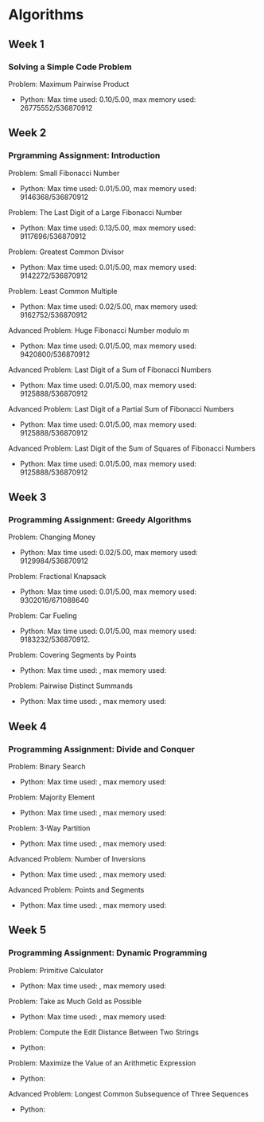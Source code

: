 # Algorithms


## Week 1
### Solving a Simple Code Problem
Problem: Maximum Pairwise Product
* Python: Max time used: 0.10/5.00, max memory used: 26775552/536870912

## Week 2
###  Prgramming Assignment: Introduction
Problem: Small Fibonacci Number </br>

* Python: Max time used: 0.01/5.00, max memory used: 9146368/536870912

Problem: The Last Digit of a Large Fibonacci Number </br>

* Python: Max time used: 0.13/5.00, max memory used: 9117696/536870912

Problem: Greatest Common Divisor </br>

* Python: Max time used: 0.01/5.00, max memory used: 9142272/536870912

Problem: Least Common Multiple </br>

* Python: Max time used: 0.02/5.00, max memory used: 9162752/536870912

Advanced Problem: Huge Fibonacci Number modulo m </br>

* Python: Max time used: 0.01/5.00, max memory used: 9420800/536870912 

Advanced Problem: Last Digit of a Sum of Fibonacci Numbers </br>

* Python: Max time used: 0.01/5.00, max memory used: 9125888/536870912

Advanced Problem: Last Digit of a Partial Sum of Fibonacci Numbers </br>

* Python: Max time used: 0.01/5.00, max memory used: 9125888/536870912

Advanced Problem: Last Digit of the Sum of Squares of Fibonacci Numbers </br>

* Python: Max time used: 0.01/5.00, max memory used: 9125888/536870912

## Week 3
###  Programming Assignment: Greedy Algorithms
Problem: Changing Money </br>

* Python: Max time used: 0.02/5.00, max memory used: 9129984/536870912

Problem: Fractional Knapsack </br>

* Python: Max time used: 0.01/5.00, max memory used: 9302016/671088640

Problem: Car Fueling </br>

* Python: Max time used: 0.01/5.00, max memory used: 9183232/536870912.

Problem: Covering Segments by Points </br>

* Python: Max time used: , max memory used: 

Problem: Pairwise Distinct Summands </br>

* Python: Max time used: , max memory used: 

## Week 4
###  Programming Assignment: Divide and Conquer
Problem: Binary Search </br>

* Python: Max time used: , max memory used: 

Problem: Majority Element </br>

* Python: Max time used: , max memory used: 

Problem: 3-Way Partition </br>

* Python: Max time used: , max memory used: 

Advanced Problem: Number of Inversions </br>

* Python: Max time used: , max memory used: 

Advanced Problem: Points and Segments </br>

* Python: Max time used: , max memory used: 

## Week 5
### Programming Assignment: Dynamic Programming
Problem: Primitive Calculator </br>

* Python: Max time used: , max memory used: 

Problem: Take as Much Gold as Possible </br>

* Python: Max time used: , max memory used: 

Problem: Compute the Edit Distance Between Two Strings </br>

* Python:

Problem: Maximize the Value of an Arithmetic Expression </br>

* Python:

Advanced Problem: Longest Common Subsequence of Three Sequences </br>

* Python:
